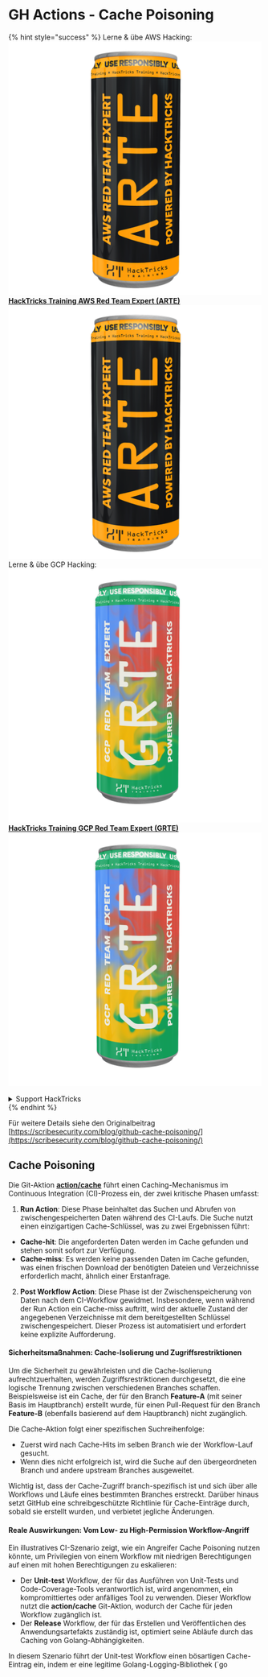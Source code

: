 # GH Actions - Cache Poisoning

{% hint style="success" %}
Lerne & übe AWS Hacking:<img src="../../../.gitbook/assets/image (1).png" alt="" data-size="line">[**HackTricks Training AWS Red Team Expert (ARTE)**](https://training.hacktricks.xyz/courses/arte)<img src="../../../.gitbook/assets/image (1).png" alt="" data-size="line">\
Lerne & übe GCP Hacking: <img src="../../../.gitbook/assets/image (2).png" alt="" data-size="line">[**HackTricks Training GCP Red Team Expert (GRTE)**<img src="../../../.gitbook/assets/image (2).png" alt="" data-size="line">](https://training.hacktricks.xyz/courses/grte)

<details>

<summary>Support HackTricks</summary>

* Überprüfe die [**Abonnementpläne**](https://github.com/sponsors/carlospolop)!
* **Tritt der** 💬 [**Discord-Gruppe**](https://discord.gg/hRep4RUj7f) oder der [**Telegram-Gruppe**](https://t.me/peass) bei oder **folge** uns auf **Twitter** 🐦 [**@hacktricks\_live**](https://twitter.com/hacktricks\_live)**.**
* **Teile Hacking-Tricks, indem du PRs zu den** [**HackTricks**](https://github.com/carlospolop/hacktricks) und [**HackTricks Cloud**](https://github.com/carlospolop/hacktricks-cloud) GitHub-Repos einreichst.

</details>
{% endhint %}

Für weitere Details siehe den Originalbeitrag [https://scribesecurity.com/blog/github-cache-poisoning/](https://scribesecurity.com/blog/github-cache-poisoning/)

## Cache Poisoning

Die Git-Aktion [**action/cache**](https://github.com/actions/cache) führt einen Caching-Mechanismus im Continuous Integration (CI)-Prozess ein, der zwei kritische Phasen umfasst:

1. **Run Action**: Diese Phase beinhaltet das Suchen und Abrufen von zwischengespeicherten Daten während des CI-Laufs. Die Suche nutzt einen einzigartigen Cache-Schlüssel, was zu zwei Ergebnissen führt:
* **Cache-hit**: Die angeforderten Daten werden im Cache gefunden und stehen somit sofort zur Verfügung.
* **Cache-miss**: Es werden keine passenden Daten im Cache gefunden, was einen frischen Download der benötigten Dateien und Verzeichnisse erforderlich macht, ähnlich einer Erstanfrage.
2. **Post Workflow Action**: Diese Phase ist der Zwischenspeicherung von Daten nach dem CI-Workflow gewidmet. Insbesondere, wenn während der Run Action ein Cache-miss auftritt, wird der aktuelle Zustand der angegebenen Verzeichnisse mit dem bereitgestellten Schlüssel zwischengespeichert. Dieser Prozess ist automatisiert und erfordert keine explizite Aufforderung.

#### Sicherheitsmaßnahmen: Cache-Isolierung und Zugriffsrestriktionen

Um die Sicherheit zu gewährleisten und die Cache-Isolierung aufrechtzuerhalten, werden Zugriffsrestriktionen durchgesetzt, die eine logische Trennung zwischen verschiedenen Branches schaffen. Beispielsweise ist ein Cache, der für den Branch **Feature-A** (mit seiner Basis im Hauptbranch) erstellt wurde, für einen Pull-Request für den Branch **Feature-B** (ebenfalls basierend auf dem Hauptbranch) nicht zugänglich.

Die Cache-Aktion folgt einer spezifischen Suchreihenfolge:

* Zuerst wird nach Cache-Hits im selben Branch wie der Workflow-Lauf gesucht.
* Wenn dies nicht erfolgreich ist, wird die Suche auf den übergeordneten Branch und andere upstream Branches ausgeweitet.

Wichtig ist, dass der Cache-Zugriff branch-spezifisch ist und sich über alle Workflows und Läufe eines bestimmten Branches erstreckt. Darüber hinaus setzt GitHub eine schreibgeschützte Richtlinie für Cache-Einträge durch, sobald sie erstellt wurden, und verbietet jegliche Änderungen.

#### Reale Auswirkungen: Vom Low- zu High-Permission Workflow-Angriff

Ein illustratives CI-Szenario zeigt, wie ein Angreifer Cache Poisoning nutzen könnte, um Privilegien von einem Workflow mit niedrigen Berechtigungen auf einen mit hohen Berechtigungen zu eskalieren:

* Der **Unit-test** Workflow, der für das Ausführen von Unit-Tests und Code-Coverage-Tools verantwortlich ist, wird angenommen, ein kompromittiertes oder anfälliges Tool zu verwenden. Dieser Workflow nutzt die **action/cache** Git-Aktion, wodurch der Cache für jeden Workflow zugänglich ist.
* Der **Release** Workflow, der für das Erstellen und Veröffentlichen des Anwendungsartefakts zuständig ist, optimiert seine Abläufe durch das Caching von Golang-Abhängigkeiten.

In diesem Szenario führt der Unit-test Workflow einen bösartigen Cache-Eintrag ein, indem er eine legitime Golang-Logging-Bibliothek (\`go
